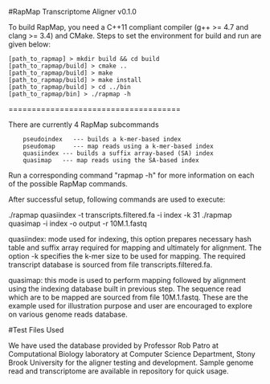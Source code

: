 #RapMap Transcriptome Aligner v0.1.0

To build RapMap, you need a C++11 compliant compiler (g++ >= 4.7 and clang >= 3.4) and CMake. Steps to set the environment for build and run are given below:

```
[path_to_rapmap] > mkdir build && cd build
[path_to_rapmap/build] > cmake ..
[path_to_rapmap/build] > make
[path_to_rapmap/build] > make install
[path_to_rapmap/build] > cd ../bin
[path_to_rapmap/bin] > ./rapmap -h
```
=====================================

There are currently 4 RapMap subcommands
```
    pseudoindex   --- builds a k-mer-based index
    pseudomap     --- map reads using a k-mer-based index
    quasiindex --- builds a suffix array-based (SA) index
    quasimap   --- map reads using the SA-based index
```
Run a corresponding command "rapmap <cmd> -h" for
more information on each of the possible RapMap
commands.

After successful setup, following commands are used to execute:

./rapmap quasiindex -t transcripts.filtered.fa -i index -k 31
./rapmap quasimap -i index -o output -r 10M.1.fastq

quasiindex: mode used for indexing, this option prepares necessary hash table and suffix array required for mapping and ultimately for alignment. The option -k specifies the k-mer size to be used for mapping. The required transcript database is sourced from file transcripts.filtered.fa.

quasimap: this mode is used to perform mapping followed by alignment using the indexing database built in previous step. The sequence read which are to be mapped are sourced from file 10M.1.fastq. These are the example used for illustration purpose and user are encouraged to explore on various genome reads database.

#Test Files Used

We have used the database provided by Professor Rob Patro at Computational Biology laboratory at Computer Science Department, Stony Brook University for the aligner testing and development. Sample genome read and transcriptome are available in repository for quick usage.